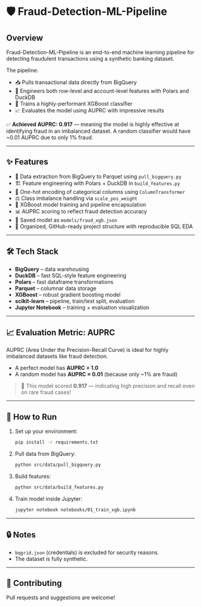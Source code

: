 # 🛡️ Fraud-Detection-ML-Pipeline

## Overview  
Fraud-Detection-ML-Pipeline is an end-to-end machine learning pipeline for detecting fraudulent transactions using a synthetic banking dataset.

The pipeline:
- 📥 Pulls transactional data directly from BigQuery
- 🧪 Engineers both row-level and account-level features with Polars and DuckDB
- 🤖 Trains a highly-performant XGBoost classifier
- 📈 Evaluates the model using AUPRC with impressive results

✅ **Achieved AUPRC: 0.917** — meaning the model is highly effective at identifying fraud in an imbalanced dataset. A random classifier would have ~0.01 AUPRC due to only 1% fraud.

---

## ✨ Features

- 🧹 Data extraction from BigQuery to Parquet using `pull_bigquery.py`
- 🏗️ Feature engineering with Polars + DuckDB in `build_features.py`
- 🔢 One-hot encoding of categorical columns using `ColumnTransformer`
- ⚖️ Class imbalance handling via `scale_pos_weight`
- 🤖 XGBoost model training and pipeline encapsulation
- 📊 AUPRC scoring to reflect fraud detection accuracy
- 💾 Saved model as `models/fraud_xgb.json`
- 📁 Organized, GitHub-ready project structure with reproducible SQL EDA

---

## 🛠 Tech Stack

- **BigQuery** – data warehousing
- **DuckDB** – fast SQL-style feature engineering
- **Polars** – fast dataframe transformations
- **Parquet** – columnar data storage
- **XGBoost** – robust gradient boosting model
- **scikit-learn** – pipeline, train/test split, evaluation
- **Jupyter Notebook** – training + evaluation visualization

---

## 📈 Evaluation Metric: AUPRC

AUPRC (Area Under the Precision-Recall Curve) is ideal for highly imbalanced datasets like fraud detection.

- A perfect model has **AUPRC = 1.0**
- A random model has **AUPRC ≈ 0.01** (because only ~1% are fraud)

> 🎯 This model scored **0.917** — indicating high precision and recall even on rare fraud cases!

---

## 🚀 How to Run

1. Set up your environment:
    ```bash
    pip install -r requirements.txt
    ```

2. Pull data from BigQuery:
    ```bash
    python src/data/pull_bigquery.py
    ```

3. Build features:
    ```bash
    python src/data/build_features.py
    ```

4. Train model inside Jupyter:
    ```bash
    jupyter notebook notebooks/01_train_xgb.ipynb
    ```

---

## 🔒 Notes

- `bqgrid.json` (credentials) is excluded for security reasons.
- The dataset is fully synthetic.

---

## 🤝 Contributing

Pull requests and suggestions are welcome!

